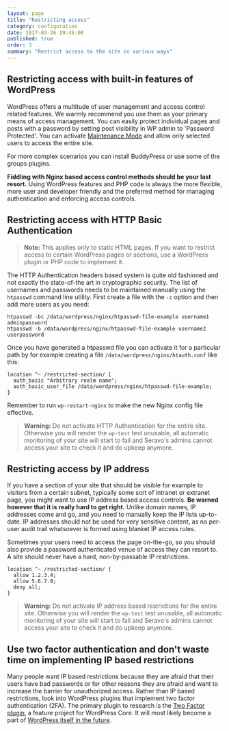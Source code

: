 ```yaml
---
layout: page
title: "Restricting access"
category: configuration
date: 2017-03-26 19:45:00
published: true
order: 3
summary: "Restrict access to the site in various ways"
---
```


## Restricting access with built-in features of WordPress

WordPress offers a multitude of user management and access control related features. We warmly recommend you use them as your primary means of access management. You can easily protect individual pages and posts with a password by setting post visibility in WP admin to 'Password Protected'. You can activate [Maintenance Mode](https://wordpress.org/plugins/maintenance/) and allow only selected users to access the entire site.

For more complex scenarios you can install BuddyPress or use some of the groups plugins.

**Fiddling with Nginx based access control methods should be your last resort.** Using WordPress features and PHP code is always the more flexible, more user and developer friendly and the preferred method for managing authentication and enforcing access controls.

## Restricting access with HTTP Basic Authentication

> **Note:** This applies only to static HTML pages. If you want to restrict access to certain WordPress pages or sections, use a WordPress plugin or PHP code to implement it.

The HTTP Authentication headers based system is quite old fashioned and not exactly the state-of-the art in cryptographic security. The list of usernames and passwords needs to be maintained manually using the `htpasswd` command line utility. First create a file with the `-c` option and then add more users as you need:

```
htpasswd -bc /data/wordpress/nginx/htpasswd-file-example username1 adminpassword
htpasswd -b /data/wordpress/nginx/htpasswd-file-example username2 userpassword
```

Once you have generated a htpasswd file you can activate it for a particular path by for example creating a file `/data/wordpress/nginx/htauth.conf` like this:

```
location ^~ /restricted-section/ {
  auth_basic "Arbitrary realm name";
  auth_basic_user_file /data/wordpress/nginx/htpasswd-file-example;
}
```

Remember to run `wp-restart-nginx` to make the new Nginx config file effective.

> **Warning:** Do not activate HTTP Authentication for the entire site. Otherwise you will render the `wp-test` test unusable, all automatic monitoring of your site will start to fail and Seravo's admins cannot access your site to check it and do upkeep anymore.

## Restricting access by IP address

If you have a section of your site that should be visible for example to visitors from a certain subnet, typically some sort of intranet or extranet page, you might want to use IP address based access controls. **Be warned however that it is really hard to get right.** Unlike domain names, IP addresses come and go, and you need to manually keep the IP lists up-to-date. IP addresses should not be used for very sensitive content, as no per-user audit trail whatsoever is formed using blanket IP access rules.

Sometimes your users need to access the page on-the-go, so you should also provide a password authenticated venue of access they can resort to. A site should never have a hard, non-by-passable IP restrictions.

```
location ^~ /restricted-section/ {
  allow 1.2.3.4;
  allow 5.6.7.8;
  deny all;
}
```

> **Warning:** Do not activate IP address based restrictions for the entire site. Otherwise you will render the `wp-test` test unusable, all automatic monitoring of your site will start to fail and Seravo's admins cannot access your site to check it and do upkeep anymore.

## Use two factor authentication and don't waste time on implementing IP based restrictions

Many people want IP based restrictions because they are afraid that their users have bad passwords or for other reasons they are afraid and want to increase the barrier for unauthorized access. Rather than IP based restrictions, look into WordPress plugins that implement two factor authentication (2FA). The primary plugin to research is the [Two Factor plugin](https://wordpress.org/plugins/two-factor/), a feature project for WordPress Core. It will most likely become a part of [WordPress itself in the future](https://make.wordpress.org/meta/2018/02/27/two-factor-authentication-on-wp-org/).
